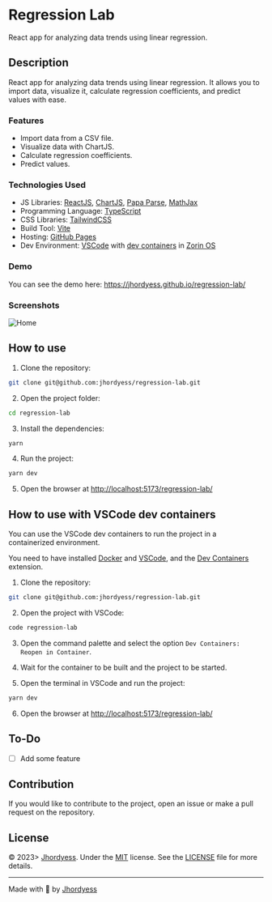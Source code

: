 # Regression Lab

React app for analyzing data trends using linear regression.

## Description

React app for analyzing data trends using linear regression. It allows you to import data, visualize it, calculate regression coefficients, and predict values with ease.

### Features

- Import data from a CSV file.
- Visualize data with ChartJS.
- Calculate regression coefficients.
- Predict values.

### Technologies Used

- JS Libraries: [ReactJS](https://reactjs.org/), [ChartJS](https://www.chartjs.org/), [Papa Parse](https://www.papaparse.com/), [MathJax](https://www.mathjax.org/)
- Programming Language: [TypeScript](https://www.typescriptlang.org/)
- CSS Libraries: [TailwindCSS](https://tailwindcss.com/)
- Build Tool: [Vite](https://vitejs.dev/)
- Hosting: [GitHub Pages](https://pages.github.com/)
- Dev Environment: [VSCode](https://code.visualstudio.com/) with [dev containers](https://code.visualstudio.com/docs/remote/containers) in [Zorin OS](https://zorinos.com/)

### Demo

You can see the demo here: <https://jhordyess.github.io/regression-lab/>

### Screenshots

![Home](https://picsum.photos/800/400?random=1)

## How to use

1. Clone the repository:

```bash
git clone git@github.com:jhordyess/regression-lab.git
```

2. Open the project folder:

```bash
cd regression-lab
```

3. Install the dependencies:

```bash
yarn
```

4. Run the project:

```bash
yarn dev
```

5. Open the browser at <http://localhost:5173/regression-lab/>

## How to use with VSCode dev containers

You can use the VSCode dev containers to run the project in a containerized environment.

You need to have installed [Docker](https://www.docker.com/) and [VSCode](https://code.visualstudio.com/), and the [Dev Containers](https://marketplace.visualstudio.com/items?itemName=ms-vscode-remote.remote-containers) extension.

1. Clone the repository:

```bash
git clone git@github.com:jhordyess/regression-lab.git
```

2. Open the project with VSCode:

```bash
code regression-lab
```

3. Open the command palette and select the option `Dev Containers: Reopen in Container`.

4. Wait for the container to be built and the project to be started.

5. Open the terminal in VSCode and run the project:

```bash
yarn dev
```

6. Open the browser at <http://localhost:5173/regression-lab/>

## To-Do

- [ ] Add some feature

## Contribution

If you would like to contribute to the project, open an issue or make a pull request on the repository.

## License

© 2023> [Jhordyess](https://github.com/jhordyess). Under the [MIT](https://choosealicense.com/licenses/mit/) license. See the [LICENSE](./LICENSE) file for more details.

---

Made with 💪 by [Jhordyess](https://www.jhordyess.com/)
